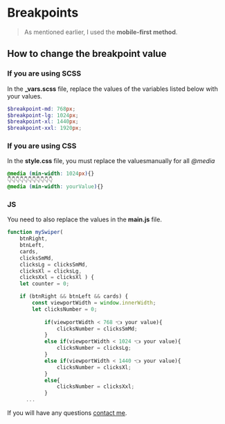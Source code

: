 # Breakpoints

>As mentioned earlier, I used the **mobile-first method**.

## How to change the breakpoint value

### If you are using SCSS

In the **_vars.scss** file, replace the values ​​of the variables listed below with your values.

```scss
$breakpoint-md: 768px;
$breakpoint-lg: 1024px;
$breakpoint-xl: 1440px;
$breakpoint-xxl: 1920px;
```

### If you are using CSS

In the **style.css** file, you must replace the values ​​manually for all *@media*

```css
@media (min-width: 1024px){}
👇👇👇👇👇👇👇👇👇👇👇
@media (min-width: yourValue){}
```

### JS

You need to also replace the values ​​in the **main.js** file.

```javascript
function mySwiper(
	btnRight, 
	btnLeft, 
	cards, 
	clicksSmMd, 
	clicksLg = clicksSmMd, 
	clicksXl = clicksLg, 
	clicksXxl = clicksXl ) {
	let counter = 0;

	if (btnRight && btnLeft && cards) {
		const viewportWidth = window.innerWidth;
		let clicksNumber = 0;
		
			if(viewportWidth < 768 👈 your value){
				clicksNumber = clicksSmMd;
			}
			else if(viewportWidth < 1024 👈 your value){
				clicksNumber = clicksLg;
			}
			else if(viewportWidth < 1440 👈 your value){
				clicksNumber = clicksXl;
			}
			else{
				clicksNumber = clicksXxl;
			}
      ...
```

If you will have any questions [contact me](../../README.md#contact-me).